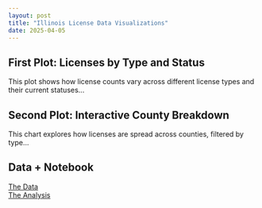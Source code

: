 ```yaml
---
layout: post
title: "Illinois License Data Visualizations"
date: 2025-04-05
---
```


## First Plot: Licenses by Type and Status

This plot shows how license counts vary across different license types and their current statuses...

<div id="vis1"></div>

## Second Plot: Interactive County Breakdown

This chart explores how licenses are spread across counties, filtered by type...

<div id="vis2"></div>

## Data + Notebook
[The Data](https://github.com/UIUC-iSchool-DataViz/is445_data/raw/main/licenses_fall2022.csv)  
[The Analysis](https://github.com/dgeni2/dgeni2.github.io/blob/main/python_notebooks/license_visualization.ipynb)

<script type="text/javascript" src="https://cdn.jsdelivr.net/npm/vega@5"></script>
<script type="text/javascript" src="https://cdn.jsdelivr.net/npm/vega-lite@5"></script>
<script type="text/javascript" src="https://cdn.jsdelivr.net/npm/vega-embed@6"></script>
<script>
  vegaEmbed('#vis1', '/assets/chart1.vl.json');
  vegaEmbed('#vis2', '/assets/chart2.vl.json');
</script>